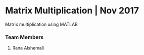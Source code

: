 # Matrix Multiplication | Nov 2017
Matrix multiplication using MATLAB

### Team Members
1. Rana Alshemali
